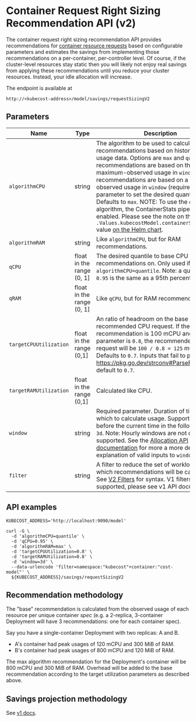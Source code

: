 Container Request Right Sizing Recommendation API (v2)
==================================

The container request right sizing recommendation API provides recommendations
for [container resource
requests](https://kubernetes.io/docs/concepts/configuration/manage-resources-containers/)
based on configurable parameters and estimates the savings from implementing
those recommendations on a per-container, per-controller level. Of course, if
the cluster-level resources stay static then you will likely not enjoy real
savings from applying these recommendations until you reduce your cluster
resources. Instead, your idle allocation will increase.

The endpoint is available at
```
http://<kubecost-address>/model/savings/requestSizingV2
```


## Parameters

| Name | Type | Description |
|------|------|-------------|
| `algorithmCPU` | string | The algorithm to be used to calculate CPU recommendations based on historical CPU usage data. Options are `max` and `quantile`. Max recommendations are based on the maximum-observed usage in `window`. Quantile recommendations are based on a quantile of observed usage in `window` (requires the `qCPU` parameter to set the desired quantile). Defaults to `max`. NOTE: To use the `quantile` algorithm, the ContainerStats pipeline must be enabled. Please see the note on the `.Values.kubecostModel.containerStatsEnabled` value [on the Helm chart](https://github.com/kubecost/cost-analyzer-helm-chart/blob/develop/cost-analyzer/values.yaml).
| `algorithmRAM` | string | Like `algorithmCPU`, but for RAM recommendations.
| `qCPU` | float in the range (0, 1] | The desired quantile to base CPU recommendations on. Only used if `algorithmCPU=quantile`. Note: a quantile of `0.95` is the same as a 95th percentile.
| `qRAM` | float in the range (0, 1] | Like `qCPU`, but for RAM recommendations.
| `targetCPUUtilization` | float in the range (0,1] | An ratio of headroom on the base recommended CPU request. If the base recommendation is 100 mCPU and this parameter is `0.8`, the recommended CPU request will be `100 / 0.8 = 125` mCPU. Defaults to `0.7`. Inputs that fail to parse (see https://pkg.go.dev/strconv#ParseFloat) will default to `0.7`.|
| `targetRAMUtilization` | float in the range (0,1] | Calculated like CPU. |
| `window` | string | Required parameter. Duration of time over which to calculate usage. Supports days before the current time in the following format: `3d`. Note: Hourly windows are not currently supported. See the [Allocation API documentation](https://github.com/kubecost/docs/blob/main/allocation.md#querying) for more a more detailed explanation of valid inputs to `window`. |
| `filter` | string | A filter to reduce the set of workloads for which recommendations will be calculated. See [V2 Filters](https://github.com/kubecost/docs/blob/main/filteres-v2.md) for syntax. V1 filters are also supported, please see v1 API documentation. |


## API examples

```
KUBECOST_ADDRESS='http://localhost:9090/model'

curl -G \
  -d 'algorithmCPU=quantile' \
  -d 'qCPU=0.95' \
  -d 'algorithmRAM=max' \
  -d 'targetCPUUtilization=0.8' \
  -d 'targetRAMUtilization=0.8' \
  -d 'window=3d' \
  --data-urlencode 'filter=namespace:"kubecost"+container:"cost-model"' \
  ${KUBECOST_ADDRESS}/savings/requestSizingV2
```

## Recommendation methodology

The "base" recommendation is calculated from the observed usage of each
resource per unique container _spec_ (e.g. a 2-replica, 3-container Deployment
will have 3 recommendations: one for each container spec).

Say you have a single-container Deployment with two replicas: A and B.
- A's container had peak usages of 120 mCPU and 300 MiB of RAM.
- B's container had peak usages of 800 mCPU and 120 MiB of RAM.

The max algorithm recommendation for the Deployment's container will be 800 mCPU and 300
MiB of RAM. Overhead will be added to the base recommendation according to the
target utilization parameters as described above.

## Savings projection methodology

See [v1 docs](https://github.com/kubecost/docs/blob/main/api-request-right-sizing.md#savings-projection-methodology).
